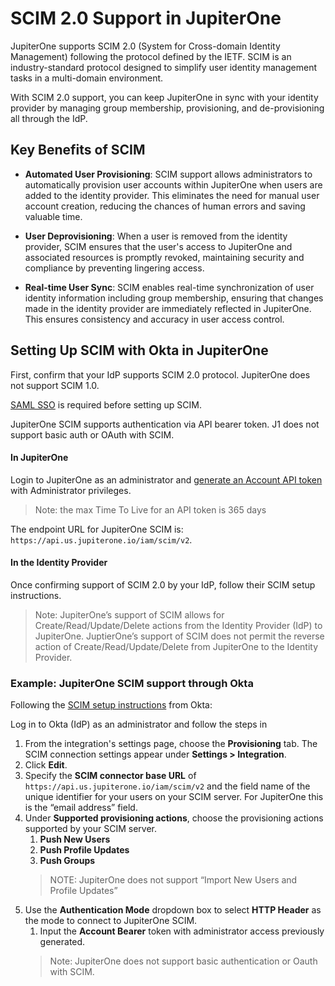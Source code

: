 # SCIM 2.0 Support in JupiterOne

JupiterOne supports SCIM 2.0 (System for Cross-domain Identity Management) following the protocol defined by the IETF. SCIM is an industry-standard protocol designed to simplify user identity management tasks in a multi-domain environment.

With SCIM 2.0 support, you can keep JupiterOne in sync with your identity provider by managing group membership, provisioning, and de-provisioning all through the IdP.

## Key Benefits of SCIM

- **Automated User Provisioning**: SCIM support allows administrators to automatically provision user accounts within JupiterOne when users are added to the identity provider. This eliminates the need for manual user account creation, reducing the chances of human errors and saving valuable time.

- **User Deprovisioning**: When a user is removed from the identity provider, SCIM ensures that the user's access to JupiterOne and associated resources is promptly revoked, maintaining security and compliance by preventing lingering access.

- **Real-time User Sync**: SCIM enables real-time synchronization of user identity information including group membership, ensuring that changes made in the identity provider are immediately reflected in JupiterOne. This ensures consistency and accuracy in user access control.

## Setting Up SCIM with Okta in JupiterOne
First, confirm that your IdP supports SCIM 2.0 protocol. JupiterOne does not support SCIM 1.0. 

[SAML SSO](knowledgeBase/APIs_and-integrations/identity_and-access-management/configure-sso-integration.md) is required before setting up SCIM.

JupiterOne SCIM supports authentication via API bearer token. J1 does not support basic auth or OAuth with SCIM. 
 
#### In JupiterOne
Login to JupiterOne as an administrator and [generate an Account API token](knowledgeBase/APIs/api-key-access.md) with Administrator privileges. 

> Note: the max Time To Live for an API token is 365 days

The endpoint URL for JupiterOne SCIM is: `https://api.us.jupiterone.io/iam/scim/v2`.

#### In the Identity Provider
Once confirming support of SCIM 2.0 by your IdP, follow their SCIM setup instructions. 

> Note: JupiterOne’s support of SCIM allows for Create/Read/Update/Delete actions from the Identity Provider (IdP) to JupiterOne. JuptierOne’s support of SCIM does not permit the reverse action of Create/Read/Update/Delete from JupiterOne to the Identity Provider.

### Example: JupiterOne SCIM support through Okta

Following the [SCIM setup instructions](https://help.okta.com/en-us/Content/Topics/Apps/Apps_App_Integration_Wizard_SCIM.htm) from Okta: 

Log in to Okta (IdP) as an administrator and follow the steps in 
1. From the integration's settings page, choose the **Provisioning** tab. The SCIM connection settings appear under **Settings > Integration**.
2. Click **Edit**.
3. Specify the **SCIM connector base URL** of `https://api.us.jupiterone.io/iam/scim/v2` and the field name of the unique identifier for your users on your SCIM server. For JupiterOne this is the “email address” field.
4. Under **Supported provisioning actions**, choose the provisioning actions supported by your SCIM server.
    1. **Push New Users**
    2. **Push Profile Updates**
    3. **Push Groups**
    > NOTE: JupiterOne does not support “Import New Users and Profile Updates”
5. Use the **Authentication Mode** dropdown box to select **HTTP Header** as the mode to connect to JupiterOne SCIM.
    1. Input the **Account Bearer** token with administrator access previously generated.
    > Note: JupiterOne does not support basic authentication or Oauth with SCIM.


